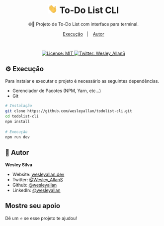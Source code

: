 <h1 align="center">
  <img src="./hi.gif" alt="Mão acenando" width="30px">
  To-Do List CLI
</h1>
<p align="center">🌐🚀 Projeto de To-Do List com interface para terminal.</p>

<p align="center">
  <a href="#-execução">Execução</a>&nbsp;&nbsp;&nbsp;|&nbsp;&nbsp;&nbsp;
  <a href="#-autor">Autor</a>
</p>

<div align="center">

</div>

<br />

<p align="center">
  <a href="#" target="_blank">
    <img alt="License: MIT" src="https://img.shields.io/badge/License-MIT-yellow.svg" />
  </a>
  <a href="https://twitter.com/Wesley_AllanS" target="_blank">
    <img alt="Twitter: Wesley_AllanS" src="https://img.shields.io/twitter/follow/Wesley_AllanS.svg?style=social" />
  </a>
</p>

## ⚙ Execução

Para instalar e executar o projeto é necessário as seguintes dependências.

- Gerenciador de Pacotes (NPM, Yarn, etc...)
- Git

```sh
# Instalação
git clone https://github.com/wesleyallan/todolist-cli.git
cd todolist-cli
npm install

# Execução
npm run dev
```

## 👤 Autor

**Wesley Silva**

- Website: [wesleyallan.dev](https://wesleyallan.dev)
- Twitter: [@Wesley_AllanS](https://twitter.com/Wesley_AllanS)
- Github: [@wesleyallan](https://github.com/wesleyallan)
- LinkedIn: [@wesleyallan](https://linkedin.com/in/wesleyallan)

## Mostre seu apoio

Dê um ⭐️ se esse projeto te ajudou!
